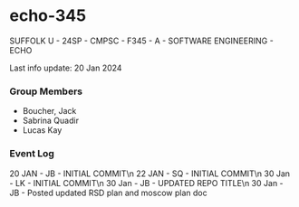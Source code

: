# echo-345
SUFFOLK U - 24SP - CMPSC - F345 - A - SOFTWARE ENGINEERING - ECHO

Last info update: 20 Jan 2024

### Group Members
- Boucher, Jack
- Sabrina Quadir
- Lucas Kay

### Event Log
20 JAN - JB - INITIAL COMMIT\n
22 JAN - SQ - INITIAL COMMIT\n
30 Jan - LK - INITIAL COMMIT\n
30 Jan - JB - UPDATED REPO TITLE\n
30 Jan - JB - Posted updated RSD plan and moscow plan doc
